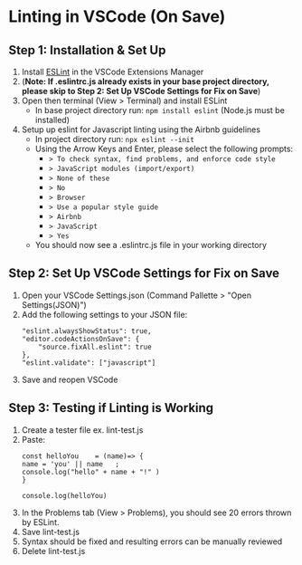 # Linting in VSCode (On Save)

## Step 1: Installation & Set Up
1. Install [ESLint](https://marketplace.visualstudio.com/items?itemName=dbaeumer.vscode-eslint#:~:text=If%20you%20haven't%20installed,eslintrc%20configuration%20file) in the VSCode Extensions Manager
2. (**Note: If .eslintrc.js already exists in your base project directory, please skip to Step 2: Set Up VSCode Settings for Fix on Save**) 
3. Open then terminal (View > Terminal) and install ESLint
    * In base project directory run: ``npm install eslint`` (Node.js must be installed)
4. Setup up eslint for Javascript linting using the Airbnb guidelines
    * In project directory run: ``npx eslint --init``
    * Using the Arrow Keys and Enter, please select the following prompts:
        * ``> To check syntax, find problems, and enforce code style``
        * ``> JavaScript modules (import/export)``
        * ``> None of these``
        * ``> No``
        * ``> Browser``
        * ``> Use a popular style guide``
        * ``> Airbnb``
        * ``> JavaScript``
        * ``> Yes``
    * You should now see a .eslintrc.js file in your working directory

## Step 2: Set Up VSCode Settings for Fix on Save
1. Open your VSCode Settings.json (Command Pallette > "Open Settings(JSON)")
2. Add the following settings to your JSON file:
    ```
    "eslint.alwaysShowStatus": true,
    "editor.codeActionsOnSave": {
        "source.fixAll.eslint": true
    },
    "eslint.validate": ["javascript"]
    ```
3. Save and reopen VSCode

## Step 3: Testing if Linting is Working
1. Create a tester file ex. lint-test.js
2. Paste:
    ```
    const helloYou    = (name)=> {
    name = 'you' || name   ;
    console.log("hello" + name + "!" )
    }

    console.log(helloYou)
    ```
3. In the Problems tab (View > Problems), you should see 20 errors thrown by ESLint.
4. Save lint-test.js
5. Syntax should be fixed and resulting errors can be manually reviewed
6. Delete lint-test.js